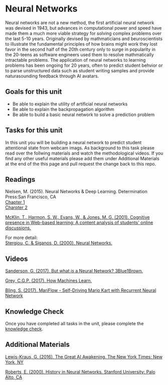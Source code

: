 # Neural Networks

Neural networks are not a new method, the first artificial neural network was devised in 1943, but advances in computational power and speed have made them a much more viable strategy for solving complex problems over the last 5-10 years. Originally devised by mathmaticians and beuroscientists to illustrate the fundamental principles of how brains might work they lost favor in the second half of the 20th century only to surge in popularity in the 20-teens as software engineers used them to resolve mathmatically intractable problems. The application of neural networks to learning problems has been ongoing for 20 years, often to predict student behvior or to parse unstructured data such as student writing samples and provide naturasounding feedback through AI avatars.

## Goals for this unit

* Be able to explain the utility of artificial neural networks
* Be able to explain the backpropagation algorithm
* Be able to build a basic neural network to solve a prediction problem

## Tasks for this unit

In this unit you will be building a neural network to predict student attentional state from webcam imags. As background to this task please read over the follwing materials and watch the methodological videos. If you find any other useful materials please add them under Additional Materials at the end of the this page and pull request the change back to this repo.

##  Readings

Nielsen, M. (2015). Neural Networks & Deep Learning. Determination Press:San Francisco, CA  
  [Chapter 1](http://neuralnetworksanddeeplearning.com/chap1.html)  
  [Charpter 2](http://neuralnetworksanddeeplearning.com/chap2.html)  

[McKlin, T., Harmon, S. W., Evans, W., & Jones, M. G. (2001). Cognitive presence in Web-based learning: A content analysis of students' online discussions.](https://files.eric.ed.gov/fulltext/ED470101.pdf)  

For more detail:  
[Stergiou, C. & Siganos, D. (2000). Neural Networks.](http://www.doc.ic.ac.uk/~nd/surprise_96/journal/vol4/cs11/report.html)

## Videos

[Sanderson, G. (2017). But what *is* a Neural Network? 3Blue1Brown. ](https://www.youtube.com/watch?v=aircAruvnKk)

[Grey, C.G.P. (2017). How Machines Learn.](https://www.youtube.com/watch?v=R9OHn5ZF4Uo)

[Bling, S. (2017). MariFlow - Self-Driving Mario Kart with Recurrent Neural Network](https://www.youtube.com/watch?v=Ipi40cb_RsI)

## Knowledge Check
Once you have completed all tasks in the unit, please complete the [knowledge check](https://tccolumbia.qualtrics.com/jfe/form/SV_e4E7uZmOWFjhIwJ).

## Additional Materials

[Lewis-Kraus, G. (2016). The Great AI Awakening. The New York Times: New York, NY](https://www.nytimes.com/2016/12/14/magazine/the-great-ai-awakening.html)

[Roberts, E. (2000). History in Neural Networks. Stanford University: Palo Alto, CA](https://cs.stanford.edu/people/eroberts/courses/soco/projects/neural-networks/History/history1.html)
